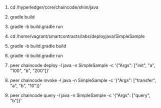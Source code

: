 1. cd /hyperledger/core/chaincode/shim/java

2. gradle build 

3. gradle -b build.gradle run

4. cd /home/vagrant/smartcontracts/labs/deployjava/SimpleSample

5. gradle -b build.gradle build

6. gradle -b build.gradle run

7. peer chaincode deploy -l java -n SimpleSample -c '{"Args": ["init", "a", "100", "b", "200"]}'

8. peer chaincode invoke -l java -n SimpleSample -c '{"Args": ["transfer", "a", "b", "10"]}'

9. peer chaincode query -l java -n SimpleSample -c '{"Args": ["query", "b"]}'



